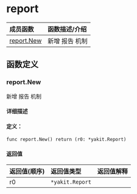 # report


|成员函数|函数描述/介绍|
|:------|:--------|
 | [report.New](#reportnew) | 新增 报告 机制 |




 



## 函数定义

### report.New

新增 报告 机制

#### 详细描述



#### 定义：

`func report.New() return (r0: *yakit.Report)`

 


#### 返回值

|返回值(顺序)|返回值类型|返回值解释|
|:-----------|:---------- |:-----------|
| r0 | `*yakit.Report` |   |


 


